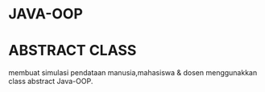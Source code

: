 # JAVA-OOP
# ABSTRACT CLASS
membuat simulasi pendataan manusia,mahasiswa &amp; dosen menggunakkan class abstract Java-OOP.
